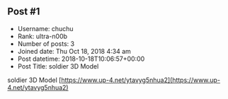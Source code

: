 ## Post #1
- Username: chuchu
- Rank: ultra-n00b
- Number of posts: 3
- Joined date: Thu Oct 18, 2018 4:34 am
- Post datetime: 2018-10-18T10:06:57+00:00
- Post Title: soldier 3D Model

soldier 3D Model
[https://www.up-4.net/ytavyg5nhua2](https://www.up-4.net/ytavyg5nhua2)
